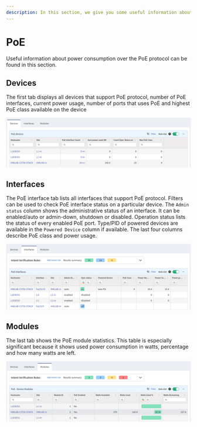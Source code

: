 ```yaml
---
description: In this section, we give you some useful information about power consumption over the PoE protocol.
---
```


# PoE

Useful information about power consumption over the PoE protocol can be found in
this section.

## Devices

The first tab displays all devices that support PoE protocol, number of PoE
interfaces, current power usage, number of ports that uses PoE and highest PoE
class available on the device

![PoE devices table](poe_devices.png)

## Interfaces

The PoE interface tab lists all interfaces that support PoE protocol. Filters
can be used to check PoE interface status on a particular device. The `Admin
status` column shows the administrative status of an interface. It can be
enabled/auto or admin-down, shutdown or disabled. Operation status lists the
status of every enabled PoE port. Type/PID of powered devices are available in
the `Powered Device` column if available. The last four columns describe PoE
class and power usage.

![PoE Interfaces table](poe_interfaces.png)

## Modules

The last tab shows the PoE module statistics. This table is especially
significant because it shows used power consumption in watts, percentage and how
many watts are left.

![PoE - Device Modules table](poe_device_modules.png)
